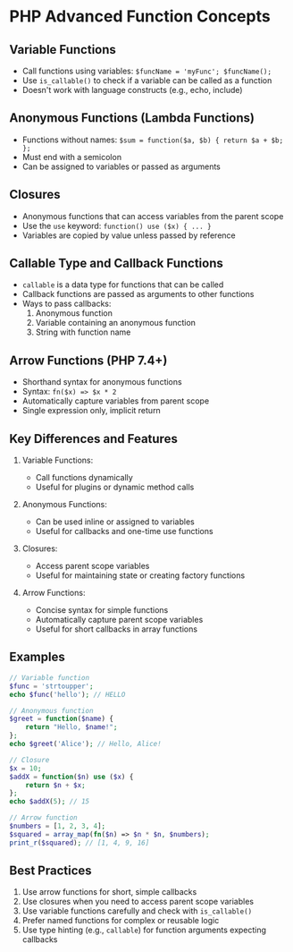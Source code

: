 # PHP Advanced Function Concepts

## Variable Functions
- Call functions using variables: `$funcName = 'myFunc'; $funcName();`
- Use `is_callable()` to check if a variable can be called as a function
- Doesn't work with language constructs (e.g., echo, include)

## Anonymous Functions (Lambda Functions)
- Functions without names: `$sum = function($a, $b) { return $a + $b; };`
- Must end with a semicolon
- Can be assigned to variables or passed as arguments

## Closures
- Anonymous functions that can access variables from the parent scope
- Use the `use` keyword: `function() use ($x) { ... }`
- Variables are copied by value unless passed by reference

## Callable Type and Callback Functions
- `callable` is a data type for functions that can be called
- Callback functions are passed as arguments to other functions
- Ways to pass callbacks:
  1. Anonymous function
  2. Variable containing an anonymous function
  3. String with function name

## Arrow Functions (PHP 7.4+)
- Shorthand syntax for anonymous functions
- Syntax: `fn($x) => $x * 2`
- Automatically capture variables from parent scope
- Single expression only, implicit return

## Key Differences and Features
1. Variable Functions:
   - Call functions dynamically
   - Useful for plugins or dynamic method calls

2. Anonymous Functions:
   - Can be used inline or assigned to variables
   - Useful for callbacks and one-time use functions

3. Closures:
   - Access parent scope variables
   - Useful for maintaining state or creating factory functions

4. Arrow Functions:
   - Concise syntax for simple functions
   - Automatically capture parent scope variables
   - Useful for short callbacks in array functions

## Examples
```php
// Variable function
$func = 'strtoupper';
echo $func('hello'); // HELLO

// Anonymous function
$greet = function($name) {
    return "Hello, $name!";
};
echo $greet('Alice'); // Hello, Alice!

// Closure
$x = 10;
$addX = function($n) use ($x) {
    return $n + $x;
};
echo $addX(5); // 15

// Arrow function
$numbers = [1, 2, 3, 4];
$squared = array_map(fn($n) => $n * $n, $numbers);
print_r($squared); // [1, 4, 9, 16]
```

## Best Practices
1. Use arrow functions for short, simple callbacks
2. Use closures when you need to access parent scope variables
3. Use variable functions carefully and check with `is_callable()`
4. Prefer named functions for complex or reusable logic
5. Use type hinting (e.g., `callable`) for function arguments expecting callbacks

